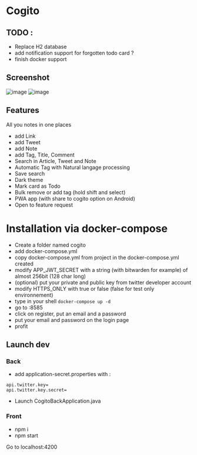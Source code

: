 # Cogito


## TODO :
 - Replace H2 database
 - add notification support for forgotten todo card ?
 - finish docker support

## Screenshot 
![image](https://user-images.githubusercontent.com/5930169/206248167-ff68d6e7-197a-4785-afa8-4b9b8c534f84.png)
![image](https://user-images.githubusercontent.com/5930169/206248222-8d5b7353-bfa5-4e3e-a386-a5bbccd232da.png)

## Features

All you notes in one places

- add Link
- add Tweet
- add Note
- add Tag, Title, Comment
- Search in Article, Tweet and Note
- Automatic Tag with Natural langage processing
- Save search
- Dark theme
- Mark card as Todo
- Bulk remove or add tag (hold shift and select)
- PWA app (with share to cogito option on Android)
- Open to feature request

# Installation via docker-compose

- Create a folder named cogito
- add docker-compose.yml
- copy docker-compose.yml from project in the docker-compose.yml created
- modify APP_JWT_SECRET with a string (with bitwarden for example) of almost 256bit (128 char long)
- (optional) put your private and public key from twitter developer account
- modify HTTPS_ONLY with true or false (false for test only environnement)
- type in your shell `docker-compose up -d`
- go to <SERVEUR-IP>:8585
- click on register, put an email and a password
- put your email and password on the login page
- profit

## Launch dev

### Back

- add application-secret.properties with : 

```
api.twitter.key=
api.twitter.key.secret=
```

- Launch CogitoBackApplication.java

### Front

- npm i
- npm start

Go to localhost:4200
